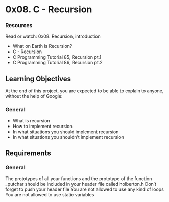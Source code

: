 # 0x08. C - Recursion
### Resources
Read or watch:
0x08. Recursion, introduction
- What on Earth is Recursion?
- C - Recursion
- C Programming Tutorial 85, Recursion pt.1
- C Programming Tutorial 86, Recursion pt.2
## Learning Objectives
At the end of this project, you are expected to be able to explain to anyone, without the help of Google:

### General
- What is recursion
- How to implement recursion
- In what situations you should implement recursion
- In what situations you shouldn’t implement recursion
## Requirements
### General
The prototypes of all your functions and the prototype of the function _putchar should be included in your header file called holberton.h
Don’t forget to push your header file
You are not allowed to use any kind of loops
You are not allowed to use static variables
